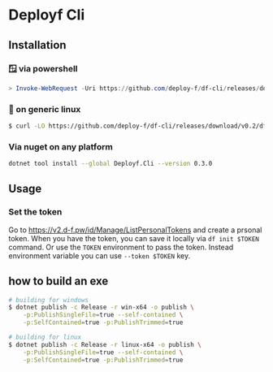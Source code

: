 ﻿# Deployf Cli

## Installation

### 🪟 via powershell
```powershell
> Invoke-WebRequest -Uri https://github.com/deploy-f/df-cli/releases/download/v0.2/df.exe -OutFile df.exe
```

### 🐧 on generic linux
```bash
$ curl -LO https://github.com/deploy-f/df-cli/releases/download/v0.2/df
```

### Via nuget on any platform

```bash
dotnet tool install --global Deployf.Cli --version 0.3.0
```

## Usage

### Set the token
Go to https://v2.d-f.pw/id/Manage/ListPersonalTokens and create a prsonal token.
When you have the token, you can save it locally via `df init $TOKEN` command.
Or use the `TOKEN` environment to pass the token. Instead environment variable
you can use `--token $TOKEN` key.

## how to build an exe
```bash
# building for windows
$ dotnet publish -c Release -r win-x64 -o publish \
	-p:PublishSingleFile=true --self-contained \
	-p:SelfContained=true -p:PublishTrimmed=true

# building for linux
$ dotnet publish -c Release -r linux-x64 -o publish \
	-p:PublishSingleFile=true --self-contained \
	-p:SelfContained=true -p:PublishTrimmed=true
```